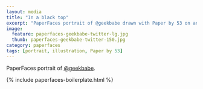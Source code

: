```yaml
---
layout: media
title: "In a black top"
excerpt: "PaperFaces portrait of @geekbabe drawn with Paper by 53 on an iPad."
image: 
  feature: paperfaces-geekbabe-twitter-lg.jpg
  thumb: paperfaces-geekbabe-twitter-150.jpg
category: paperfaces
tags: [portrait, illustration, Paper by 53]
---
```


PaperFaces portrait of [@geekbabe](http://twitter.com/geekbabe).

{% include paperfaces-boilerplate.html %}